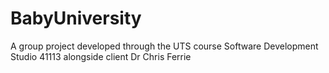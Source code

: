 # BabyUniversity
A group project developed through the UTS course Software Development Studio 41113 alongside client Dr Chris Ferrie 
